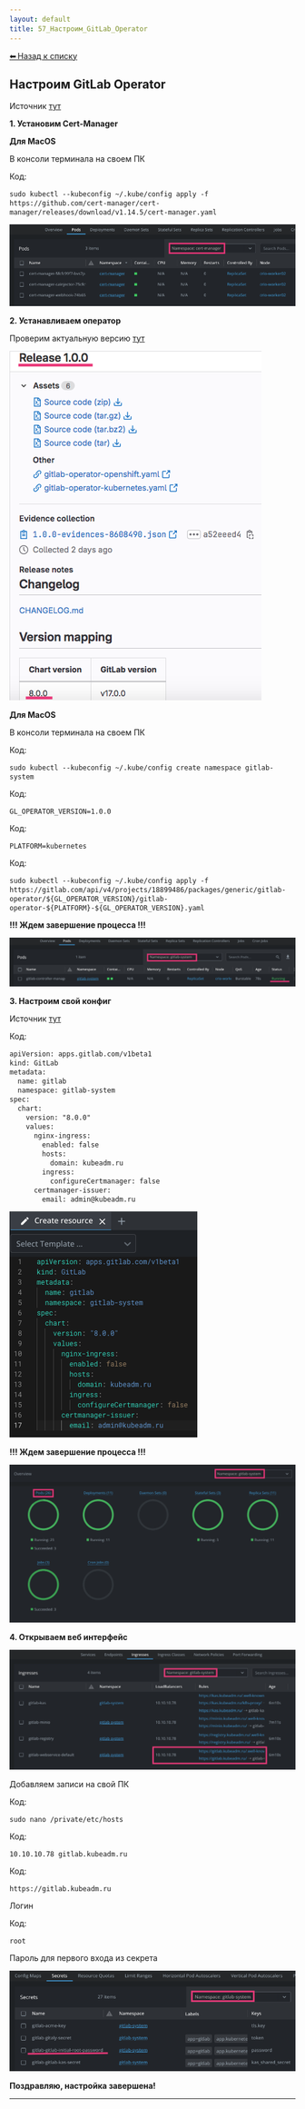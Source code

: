 ```yaml
---
layout: default
title: 57_Настроим_GitLab_Operator
---
```

<a class="back-link" href="index.html">⬅ Назад к списку</a>


##  Настроим GitLab Operator 


Источник [тут](https://docs.gitlab.com/operator/installation.html?tab=Kubernetes)  
  
**1\. Установим Cert-Manager**  
  
**Для MacOS**  
  
В консоли терминала на своем ПК  
  


Код:
    
    
    sudo kubectl --kubeconfig ~/.kube/config apply -f https://github.com/cert-manager/cert-manager/releases/download/v1.14.5/cert-manager.yaml

![Нажмите на изображение для увеличения.  Название:	Снимок экрана 2024-05-19 в 9.27.20.png Просмотров:	0 Размер:	52.1 Кб ID:	3563](..\images\\img_3563_1716100092.png)  
  
**2\. Устанавливаем оператор**  
  
Проверим актуальную версию [тут](https://gitlab.com/gitlab-org/cloud-native/gitlab-operator/-/releases)  
  
  
![Нажмите на изображение для увеличения.  Название:	Снимок экрана 2024-05-19 в 10.15.39.png Просмотров:	0 Размер:	60.0 Кб ID:	3564](..\images\\img_3564_1716103027.png)  
  
**Для MacOS**  
  
В консоли терминала на своем ПК  
  


Код:
    
    
    sudo kubectl --kubeconfig ~/.kube/config create namespace gitlab-system

Код:
    
    
    GL_OPERATOR_VERSION=1.0.0

Код:
    
    
    PLATFORM=kubernetes

Код:
    
    
    sudo kubectl --kubeconfig ~/.kube/config apply -f https://gitlab.com/api/v4/projects/18899486/packages/generic/gitlab-operator/${GL_OPERATOR_VERSION}/gitlab-operator-${PLATFORM}-${GL_OPERATOR_VERSION}.yaml

**!!! Ждем завершение процесса !!!**  
  
![Нажмите на изображение для увеличения.  Название:	Снимок экрана 2024-04-20 в 20.12.39.png Просмотров:	0 Размер:	40.0 Кб ID:	3320](..\images\\img_3320_1713633249.png)  
  
  
**3\. Настроим свой конфиг**  
  
Источник [тут](https://docs.gitlab.com/operator/installation.html)  
  


Код:
    
    
    apiVersion: apps.gitlab.com/v1beta1
    kind: GitLab
    metadata:
      name: gitlab
      namespace: gitlab-system
    spec:
      chart:
        version: "8.0.0"
        values:
          nginx-ingress:
            enabled: false
            hosts:
              domain: kubeadm.ru
            ingress:
              configureCertmanager: false
          certmanager-issuer:
            email: admin@kubeadm.ru

![Нажмите на изображение для увеличения.  Название:	Снимок экрана 2024-05-19 в 10.20.30.png Просмотров:	6 Размер:	35.5 Кб ID:	3565](..\images\\img_3565_1716103262.png)  
  
**!!! Ждем завершение процесса !!!**  
  
![Нажмите на изображение для увеличения.  Название:	Снимок экрана 2024-04-25 в 22.00.58.png Просмотров:	3 Размер:	47.7 Кб ID:	3328](..\images\\img_3328_1714071778.png)  
  
**4\. Открываем веб интерфейс**  
  
![Нажмите на изображение для увеличения.  Название:	Снимок экрана 2024-05-06 в 18.16.16.png Просмотров:	4 Размер:	86.8 Кб ID:	3432](..\images\\img_3432_1715008634.png)  
  
Добавляем записи на свой ПК  
  


Код:
    
    
    sudo nano /private/etc/hosts

Код:
    
    
    10.10.10.78 gitlab.kubeadm.ru

Код:
    
    
    https://gitlab.kubeadm.ru

Логин  
  


Код:
    
    
    root

Пароль для первого входа из секрета  
  
![Нажмите на изображение для увеличения.  Название:	Снимок экрана 2024-05-06 в 17.20.00.png Просмотров:	0 Размер:	57.1 Кб ID:	3429](..\images\\img_3429_1715005278.png)  
  
  
**Поздравляю, настройка завершена!**


---

